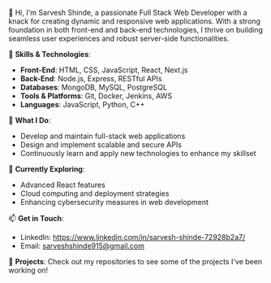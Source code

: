 

👋 Hi, I'm Sarvesh Shinde, a passionate Full Stack Web Developer with a knack for creating dynamic and responsive web applications. With a strong foundation in both front-end and back-end technologies, I thrive on building seamless user experiences and robust server-side functionalities.

💼 **Skills & Technologies**:
- **Front-End**: HTML, CSS, JavaScript, React, Next.js
- **Back-End**: Node.js, Express, RESTful APIs
- **Databases**: MongoDB, MySQL, PostgreSQL
- **Tools & Platforms**: Git, Docker, Jenkins, AWS
- **Languages**: JavaScript, Python, C++

🔧 **What I Do**:
- Develop and maintain full-stack web applications
- Design and implement scalable and secure APIs
- Continuously learn and apply new technologies to enhance my skillset

🌱 **Currently Exploring**:
- Advanced React features
- Cloud computing and deployment strategies
- Enhancing cybersecurity measures in web development

📫 **Get in Touch**:
- LinkedIn: https://www.linkedin.com/in/sarvesh-shinde-72928b2a7/
- Email: sarveshshinde915@gmail.com

🚀 **Projects**:
Check out my repositories to see some of the projects I've been working on!

